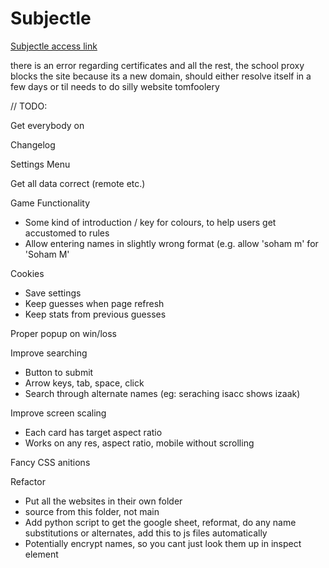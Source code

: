 # Subjectle
[Subjectle access link](https://subjectle.online)

there is an error regarding certificates and all the rest, the school proxy blocks the site because its a new domain, should either resolve itself in a few days or til needs to do silly website tomfoolery

// TODO:

Get everybody on

Changelog

Settings Menu

Get all data correct (remote etc.)

Game Functionality
- Some kind of introduction / key for colours, to help users get accustomed to rules
- Allow entering names in slightly wrong format (e.g. allow 'soham m' for 'Soham M'

Cookies
 - Save settings
 - Keep guesses when page refresh
 - Keep stats from previous guesses

Proper popup on win/loss

Improve searching
  - Button to submit
  - Arrow keys, tab, space, click
  - Search through alternate names (eg: seraching isacc shows izaak)

Improve screen scaling
  - Each card has target aspect ratio
  - Works on any res, aspect ratio, mobile without scrolling

Fancy CSS anitions

Refactor
  - Put all the websites in their own folder
  - source from this folder, not main
  - Add python script to get the google sheet, reformat, do any name substitutions or alternates, add this to js files automatically
  - Potentially encrypt names, so you cant just look them up in inspect element
